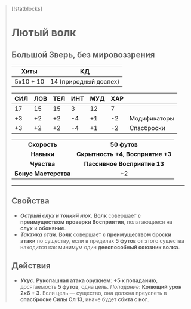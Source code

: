 > [!statblocks]
> # Лютый волк
>Большой Зверь, без мировоззрения
>---
>| Хиты | КД |
>| :---: | :---: |
>| 5к10 + 10 | 14 (природный доспех) |
>
>| **СИЛ** | **ЛОВ** | **ТЕЛ** | **ИНТ** | **МУД** | **ХАР** | |
>| ------ | ------- | ------ | ------ | ------- | ------ | ------ |
>| 17 | 15 | 15 | 3 | 12 | 7 | |
>| +3 | +2 | +2 | -4 | +1 | -2 | Модификаторы |
>| +3 | +2 | +2 | -4 | +1 | -2 | Спасброски |
>
>| | |
>| :---: | :---: |
>| **Скорость** | **50 футов** |
>| **Навыки** | **Скрытность +4, Восприятие +3** |
>| **Чувства** | **Пассивное Восприятие 13** |
>| **Бонус Мастерства** | +2 |
>---
> ## Свойства
>- _**Острый слух и тонкий нюх.**_ **Волк** совершает **с преимуществом проверки Восприятия**, полагающиеся на **слух** и **обоняние**.
>- **_Тактика стаи._** **Волк** совершает **с преимуществом броски атаки** по существу, если в пределах **5 футов** от этого существа находится как минимум один **дееспособный союзник волка**.
> ## Действия
> - **_Укус._ Рукопашная атака оружием**: **+5 к попаданию**, досягаемость **5 футов**, одна цель. _Попадание_: **Колющий урон 2к6 + 3**. Если цель — существо, она должна преуспеть в **спасброске Силы Сл 13**, иначе будет **сбита с ног**.